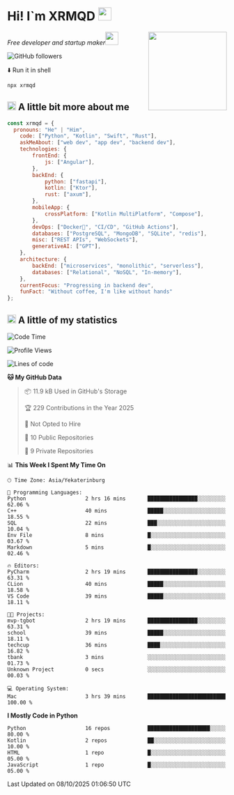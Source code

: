 <h1>Hi! I`m XRMQD <img src="https://media4.giphy.com/media/v1.Y2lkPTc5MGI3NjExbGlzMWM1MzJwd2c5MG9lM2tmbDZ0Z2M0bXN3dDd2dTZnMHp0cDdrdyZlcD12MV9pbnRlcm5hbF9naWZfYnlfaWQmY3Q9Zw/hzBc3HCFc0icM/giphy.gif" width=30 /></h1>
<img align='right' src="https://media0.giphy.com/media/v1.Y2lkPTc5MGI3NjExYnh0MXBmZTViZjlzOXF4NHNyc3NlcThmaTlwcWNla2xvMzZ0YjV3YyZlcD12MV9pbnRlcm5hbF9naWZfYnlfaWQmY3Q9cw/N4pCEjdaVEGvwzk8P2/giphy.gif" width="180">
<p><em>Free developer and startup maker<img src="https://media.giphy.com/media/WUlplcMpOCEmTGBtBW/giphy.gif" width="30"> 
</em></p>

![GitHub followers](https://img.shields.io/github/followers/XRMQD?label=Follow&style=social)

⬇️ Run it in shell

```bash
npx xrmqd
```

<h2><img src="https://media3.giphy.com/media/v1.Y2lkPTc5MGI3NjExY2NtZnJxd2hpODFtZHQ0bm1pMmZxNnRmYTU0bmxiMHkzOXU4d2kwOSZlcD12MV9pbnRlcm5hbF9naWZfYnlfaWQmY3Q9Zw/iE4e5c8ExJUhdhvSiw/giphy.gif" width=20 /> A little bit more about me</h2>

```javascript
const xrmqd = {
  pronouns: "He" | "Him",
    code: ["Python", "Kotlin", "Swift", "Rust"],
    askMeAbout: ["web dev", "app dev", "backend dev"],
    technologies: {
        frontEnd: {
            js: ["Angular"],
        },
        backEnd: {
            python: ["fastapi"],
            kotlin: ["Ktor"],
            rust: ["axum"],
        },
        mobileApp: {
            crossPlatform: ["Kotlin MultiPlatform", "Compose"],
        },
        devOps: ["Docker🐳", "CI/CD", "GitHub Actions"],
        databases: ["PostgreSQL", "MongoDB", "SQLite", "redis"],
        misc: ["REST APIs", "WebSockets"],
        generativeAI: ["GPT"],
    },
    architecture: {
        backEnd: ["microservices", "monolithic", "serverless"],
        databases: ["Relational", "NoSQL", "In-memory"],
    },
    currentFocus: "Progressing in backend dev",
    funFact: "Without coffee, I'm like without hands"
};
```

<h2><img src="https://media.giphy.com/media/v1.Y2lkPTc5MGI3NjExeWtncHljZWUxeW8zYnY2cDhraDE3M2JzNnZ3ejEzMW42aXA5Yng1ZSZlcD12MV9naWZzX3NlYXJjaCZjdD1n/t7sEnf5w7wJ1CEPyy7/giphy.gif" width=20> A little of my statistics</h2>

<!--START_SECTION:waka-->
![Code Time](http://img.shields.io/badge/Code%20Time-289%20hrs%2054%20mins-blue)

![Profile Views](http://img.shields.io/badge/Profile%20Views-16-blue)

![Lines of code](https://img.shields.io/badge/From%20Hello%20World%20I%27ve%20Written-424.8%20thousand%20lines%20of%20code-blue)

**🐱 My GitHub Data** 

> 📦 11.9 kB Used in GitHub's Storage 
 > 
> 🏆 229 Contributions in the Year 2025
 > 
> 🚫 Not Opted to Hire
 > 
> 📜 10 Public Repositories 
 > 
> 🔑 9 Private Repositories 
 > 
📊 **This Week I Spent My Time On** 

```text
🕑︎ Time Zone: Asia/Yekaterinburg

💬 Programming Languages: 
Python                   2 hrs 16 mins       ████████████████░░░░░░░░░   62.06 % 
C++                      40 mins             █████░░░░░░░░░░░░░░░░░░░░   18.55 % 
SQL                      22 mins             ███░░░░░░░░░░░░░░░░░░░░░░   10.04 % 
Env File                 8 mins              █░░░░░░░░░░░░░░░░░░░░░░░░   03.67 % 
Markdown                 5 mins              █░░░░░░░░░░░░░░░░░░░░░░░░   02.46 % 

🔥 Editors: 
PyCharm                  2 hrs 19 mins       ████████████████░░░░░░░░░   63.31 % 
CLion                    40 mins             █████░░░░░░░░░░░░░░░░░░░░   18.58 % 
VS Code                  39 mins             █████░░░░░░░░░░░░░░░░░░░░   18.11 % 

🐱‍💻 Projects: 
mvp-tgbot                2 hrs 19 mins       ████████████████░░░░░░░░░   63.31 % 
school                   39 mins             █████░░░░░░░░░░░░░░░░░░░░   18.11 % 
techcup                  36 mins             ████░░░░░░░░░░░░░░░░░░░░░   16.82 % 
tbank                    3 mins              ░░░░░░░░░░░░░░░░░░░░░░░░░   01.73 % 
Unknown Project          0 secs              ░░░░░░░░░░░░░░░░░░░░░░░░░   00.03 % 

💻 Operating System: 
Mac                      3 hrs 39 mins       █████████████████████████   100.00 % 
```

**I Mostly Code in Python** 

```text
Python                   16 repos            ████████████████████░░░░░   80.00 % 
Kotlin                   2 repos             ██░░░░░░░░░░░░░░░░░░░░░░░   10.00 % 
HTML                     1 repo              █░░░░░░░░░░░░░░░░░░░░░░░░   05.00 % 
JavaScript               1 repo              █░░░░░░░░░░░░░░░░░░░░░░░░   05.00 % 
```




 Last Updated on 08/10/2025 01:06:50 UTC
<!--END_SECTION:waka-->
